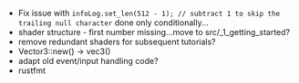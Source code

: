 * Fix issue with             `infoLog.set_len(512 - 1); // subtract 1 to skip the trailing null character` done only conditionally...
* shader structure - first number missing...move to src/_1_getting_started?
* remove redundant shaders for subsequent tutorials?
* Vector3::new() -> vec3()
* adapt old event/input handling code?
* rustfmt
